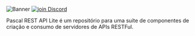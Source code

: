 ![Banner](https://github.com/OpenSourceCommunityBrasil/PascalRAL/assets/26689802/170aeb26-ec75-42b7-a425-0363c2b3bb6f)
<a href="https://discord.gg/pS2xjruCJH"><img alt="join Discord" src="https://img.shields.io/discord/918891794597544056?color=blue&label=Discord&logo=discord&style=social"></a>

Pascal REST API Lite é um repositório para uma suíte de componentes de criação e consumo de servidores de APIs RESTFul.
